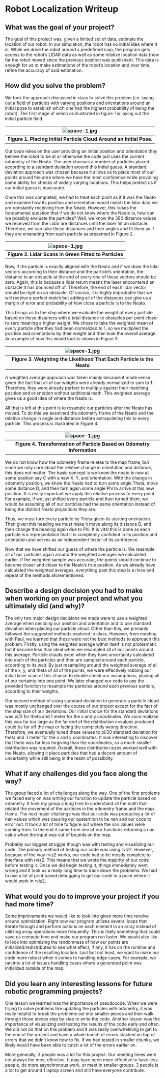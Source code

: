 # Robot Localization Writeup #

## What was the goal of your project? ##

The goal of this project was, given a limited set of data, estimate the location of our robot. In our simulation, the robot has no initial idea where it is. While we drive the robot around a predefined map, the program gets access to the robot’s LIDAR data as well as some relative location data (how far the robot moved since the previous position was published). This data is enough for us to make estimations of the robot’s location and over time, refine the accuracy of said estimation.

## How did you solve the problem? ##

We took the approach discussed in class to solve this problem (i.e. laying out a field of particles with varying positions and orientations around an initial pose to establish which one had the highest probability of being the robot). The first stage of which as illustrated in figure 1 is laying out the initial particle field. 

| ![space-1.jpg](https://blog-assets.thedyrt.com/uploads/2019/01/shutterstock_1033306540-1.jpg) |
|:--:|
| <b>Figure 1. Placing Initial Particle Cloud Around an Initial Pose.</b>|
 
Our code relies on the user providing an initial position and orientation they believe the robot to be at or otherwise the code just uses the current odometry of the Neato. The user chooses a number of particles placed according to a standard deviation around this initial guess. A standard deviation approach was chosen because it allows us to place most of our points around the area where we have the most confidence while providing some ability for checks of widely varying locations. This helps protect us if our initial guess is inaccurate. 
 
Once this was completed, we had to treat each point as if it was the Neato and examine how its position and orientation would match the lidar data we are constantly receiving from the Neato. However, this raises the fundamental question that if we do not know where the Neato is, how can we possibly evaluate the particles? Well, we know the 360 distance values we received from the Lidar are distances until the laser hit an obstacle. Therefore, we can take these distances and their angles and fit them as if they are emanating from each particle as presented in Figure 2.

| ![space-1.jpg](https://blog-assets.thedyrt.com/uploads/2019/01/shutterstock_1033306540-1.jpg) |
|:--:|
| <b>Figure 2. Lidar Scans in Green Fitted to Particles</b>|
 
Now, if the particle is exactly aligned with the Neato and if we draw the lidar vectors according to their distance and the particle’s orientation, the distance to an obstacle at the end of every one of these vectors should be zero. Again, this is because a lidar return means the laser encountered an obstacle it has bounced off of. Therefore, the end of each lidar vector should be right on an obstacle. Of course, it is highly improbable that we will receive a perfect match but adding all of the distances can give us a margin of error and probability of how close a particle is to the Neato.  
 
This brings us to the step where we evaluate the weight of every particle based on these distances with a total distance to obstacles per point closer to zero meaning a higher weight. We chose to take the weighted mean of every particle after they had been normalized to 1, so we multiplied the position and orientations by their weight and then took the overall average. An example of how this would look is shown in Figure 3.

| ![space-1.jpg](https://blog-assets.thedyrt.com/uploads/2019/01/shutterstock_1033306540-1.jpg) |
|:--:|
| <b>Figure 3. Weighting the Likelihood That Each Particle is the Neato</b>|
 
A weighted average approach was taken mainly because it made sense given the fact that all of our weights were already normalized to sum to 1. Therefore, they were already perfect to multiply against their matching position and orientation without additional math. This weighted average gives us a good idea of where the Neato is.
 
All that is left at this point is to resample our particles after the Neato has moved. To do this we examined the odometry frame of the Neato and the relative change in angle and distance before extrapolating this to every particle. This process is illustrated in Figure 4.

| ![space-1.jpg](https://blog-assets.thedyrt.com/uploads/2019/01/shutterstock_1033306540-1.jpg) |
|:--:|
| <b>Figure 4. Transformation of Particle Based on Odometry Information</b>|
 
We do not know how the odometry frame relates to the map frame, but since we only care about the relative change in orientation and distance, this does not matter. The basic concept is we know the neato is now at some position say C with a new X, Y, and orientation. With the change in odometry position, we know the Neato had to turn some angle Theta, move some distance D, and then turn again some angle Phi to arrive at this new position. It is really important we apply this relative process to every point. For example, if we just shifted every particle and then turned them, we would be assuming all of our particles had the same orientation instead of being the distinct Neato projections they are. 
 
Thus, we must turn every particle by Theta given its starting orientation. Then given this heading we must make it move along its distance D, and then change the heading again due to Phi. It is vital this is done as each particle is a representation that it is completely confident in its position and orientation and serves as an independent tester of its confidence. 
 
Now that we have shifted our guess of where the particle is. We resample all of our particles again around the weighted averages we calculated earlier. If the weighted sample was accurate, the points should continue to become closer and closer to the Neato’s true position. As we already have calculated the weighted averages, everything past this step is a rinse and repeat of the methods aforementioned.

## Describe a design decision you had to make when working on your project and what you ultimately did (and why)? ##

The only two major design decisions we made were to use a weighted average when deciding our position and orientation and to use standard deviation when placing our particle cloud. Other than this, we primarily followed the suggested methods explored in class. However, from meeting with Paul, we learned that these were not the best methods to approach this problem. Firstly, using the weighted average within itself is not problematic but it became less than ideal when we resampled all of our points around this average. Particle clouds excel when they have uncertainty calculated into each of the particles and then are sampled around each particle, according to its wait. By just resampling around the weighted average of all of the x, y, and theta of all of the points, we were effectively robbing our initial laser scan of this chance to double check our assumptions, placing all of our certainty into one point. We later changed our code to use the provided function to resample the particles around each previous particle, according to their weights.
 
Our second method of using standard deviation to generate a particle cloud was mostly unchanged over the course of our project except for the fact of the step size of our deviations. Our initial choice for the standard deviations was pi/3 for theta and 1 meter for the x and y coordinates. We soon realized this was far too large as the far end of the distribution c=values produced could be far off the map or facing the completely wrong direction. Therefore, we eventually tuned these values to pi/30 standard deviation for theta and .1 meter for the x and y coordinates. It was interesting to discover that theta was far less forgiving than the coordinates, so a much smaller distribution was required. Overall, these distribution sizes worked well with the Neato, allowing it place particles that had a decent amount of uncertainty while still being in the realm of possibility.

## What if any challenges did you face along the way? ##

The group faced a lot of challenges along the way. One of the first problems we faced early on was writing our function to update the particle based on odometry. It took my group a long time to understand all the math that related the movement of the particles in the odometry frame and the map frame. The next major challenge was that our code was producing a lot of nan values which was causing our quaternion to be nan and our code to error out. It took a lot of time to figure out where the nan values were coming from. In the end it came from one of our functions returning a nan value when the input was out of bounds on the map.

Probably our biggest struggle though was with testing and visualizing our code. The primary method of testing our code was using rviz2. However, because of the way rviz2 works, our code had to be mostly complete to interface with rviz2. This means that we wrote the majority of our code before testing it. Once we did begin testing it, things immediately went wrong and it took us a really long time to track down the problems. We had to use a lot of print based debugging to get our code to a point where it would work in rviz2.

## What would you do to improve your project if you had more time? ##

Some improvements we would like to look into given more time revolve around optimization. Right now our program utilizes several loops that iterate through and perform actions on each element in an array instead of utilizing array operations more frequently. This is likely something that could save us compute time and make our program run faster. We would also like to look into optimizing the randomness of how our points are initialized/redistributed to see what effect, if any, it has on the runtime and confidence of the resulting location. Last but not least, we want to make our code more robust when it comes to handling edge cases. For example, we ran into a lot of issues handling cases where a generated point was initialized outside of the map.

## Did you learn any interesting lessons for future robotic programming projects? ##

One lesson we learned was the importance of pseudocode. When we were trying to solve problems like updating the particles with odometry, it was really helpful to break the problems out into smaller pieces and then walk through those pieces step by step to write the code. Another lesson was the importance of visualizing and testing the results of the code early and often. We did not do that on this problem and it was really overwhelming to get to the end of the project and have a whole bunch of errors stacked on top of errors that we didn’t know how to fix. If we had tested in smaller chunks, we likely would have been able to catch a lot of the errors earlier on. 

More generally, 3 people was a lot for this project. Our meeting times were not always the most effective. It may have been more effective to have less people, do more asynchronous work, or meet in smaller groups. 3 people is a lot to get around 1 laptop screen and still have everyone contribute. 
